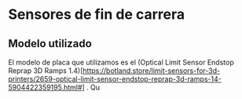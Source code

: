 # Sensores de fin de carrera

## Modelo utilizado

El modelo de placa que utilizamos es el (Optical Limit Sensor Endstop Reprap 3D Ramps 1.4)[https://botland.store/limit-sensors-for-3d-printers/2659-optical-limit-sensor-endstop-reprap-3d-ramps-14-5904422359195.html#] . Qu
